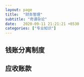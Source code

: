 ```yaml
---
layout: page
title:  "财务管理"
subtitle: "奇谭杂论"
date:   2020-09-11 21:21:21 +0530
categories: ["专业知识"]
---
```


## 钱账分离制度

## 应收账款